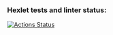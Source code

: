 ### Hexlet tests and linter status:
[![Actions Status](https://github.com/denlagutin/frontend-project-44/actions/workflows/hexlet-check.yml/badge.svg)](https://github.com/denlagutin/frontend-project-44/actions)